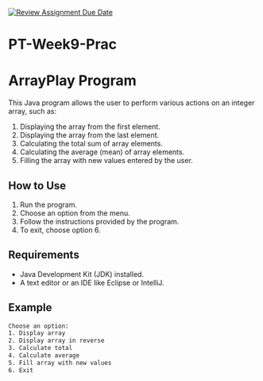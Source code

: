 [![Review Assignment Due Date](https://classroom.github.com/assets/deadline-readme-button-22041afd0340ce965d47ae6ef1cefeee28c7c493a6346c4f15d667ab976d596c.svg)](https://classroom.github.com/a/KHQHdPVG)
# PT-Week9-Prac

# ArrayPlay Program

This Java program allows the user to perform various actions on an integer array, such as:

1. Displaying the array from the first element.
2. Displaying the array from the last element.
3. Calculating the total sum of array elements.
4. Calculating the average (mean) of array elements.
5. Filling the array with new values entered by the user.

## How to Use

1. Run the program.
2. Choose an option from the menu.
3. Follow the instructions provided by the program.
4. To exit, choose option 6.

## Requirements

- Java Development Kit (JDK) installed.
- A text editor or an IDE like Eclipse or IntelliJ.

## Example

```bash
Choose an option:
1. Display array
2. Display array in reverse
3. Calculate total
4. Calculate average
5. Fill array with new values
6. Exit

